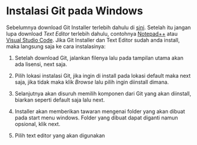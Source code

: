 # Instalasi Git pada Windows
Sebelumnya download Git Installer terlebih dahulu di [sini](https://git-scm.com/downloads). Setelah itu jangan lupa download *Text Editor* terlebih dahulu, contohnya [Notepad++](https://notepad-plus-plus.org/downloads/) atau [Visual Studio Code](https://code.visualstudio.com/). Jika Git Installer dan Text Editor sudah anda install, maka langsung saja ke cara instalasinya:
1. Setelah download Git, jalankan filenya lalu pada tampilan utama akan ada lisensi, next saja.

2. Pilih lokasi instalasi Git, jika ingin di install pada lokasi default maka next saja, jika tidak maka klik *Browse* lalu pilih ingin diinstall dimana.

3. Selanjutnya akan disuruh memilih komponen dari Git yang akan diinstall, biarkan seperti default saja lalu next.

4. Installer akan memberikan tawaran mengenai folder yang akan dibuat pada start menu windows. Folder yang dibuat dapat diganti namun opsional, klik next.

5. Pilih text editor yang akan digunakan